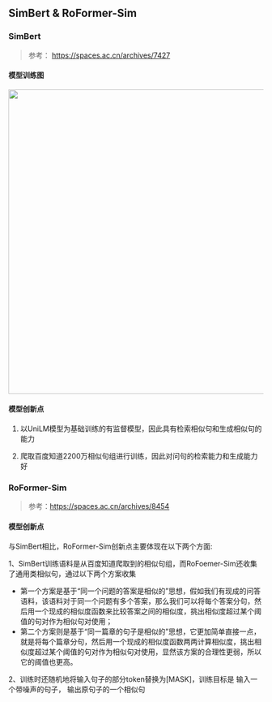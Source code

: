 ## SimBert & RoFormer-Sim

### SimBert
> 参考： https://spaces.ac.cn/archives/7427

#### 模型训练图

<img src="https://spaces.ac.cn/usr/uploads/2020/05/2840550561.png" width="600">

#### 模型创新点

1. 以UniLM模型为基础训练的有监督模型，因此具有检索相似句和生成相似句的能力

2. 爬取百度知道2200万相似句组进行训练，因此对问句的检索能力和生成能力好

### RoFormer-Sim

> 参考：https://spaces.ac.cn/archives/8454

#### 模型创新点

与SimBert相比，RoFormer-Sim创新点主要体现在以下两个方面:

1、SimBert训练语料是从百度知道爬取到的相似句组，而RoFoemer-Sim还收集了通用类相似句，通过以下两个方案收集
   
   - 第一个方案是基于“同一个问题的答案是相似的”思想，假如我们有现成的问答语料，该语料对于同一个问题有多个答案，那么我们可以将每个答案分句，然后用一个现成的相似度函数来比较答案之间的相似度，挑出相似度超过某个阈值的句对作为相似句对使用；
   - 第二个方案则是基于“同一篇章的句子是相似的”思想，它更加简单直接一点，就是将每个篇章分句，然后用一个现成的相似度函数两两计算相似度，挑出相似度超过某个阈值的句对作为相似句对使用，显然该方案的合理性更弱，所以它的阈值也更高。

2、训练时还随机地将输入句子的部分token替换为[MASK]，训练目标是 输入一个带噪声的句子， 输出原句子的一个相似句
